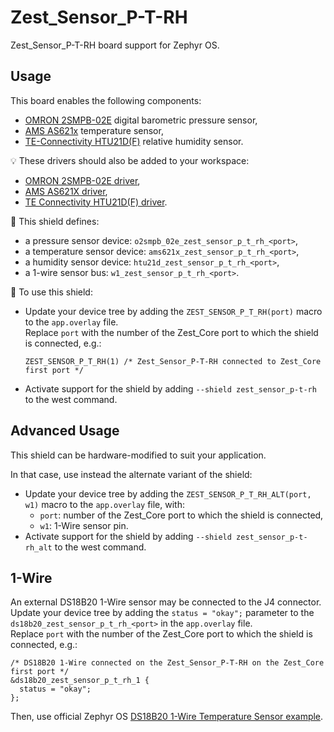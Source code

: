 # Zest_Sensor_P-T-RH

Zest_Sensor_P-T-RH board support for Zephyr OS.

## Usage

This board enables the following components:

- [OMRON 2SMPB-02E](https://components.omron.com/us-en/products/sensors/2SMPB-02B) digital barometric pressure sensor,
- [AMS AS621x](https://ams.com/as621x) temperature sensor,
- [TE-Connectivity HTU21D(F)](https://www.te.com/fr/product-CAT-HSC0004.html) relative humidity sensor.

:bulb: These drivers should also be added to your workspace:

- [OMRON 2SMPB-02E driver](https://github.com/catie-aq/zephyr_omron-2smpb-02e),
- [AMS AS621X driver](https://github.com/catie-aq/zephyr_ams-as621x),
- [TE Connectivity HTU21D(F) driver](https://github.com/catie-aq/zephyr_te-connectivity-htu21d).

:pushpin: This shield defines:

- a pressure sensor device: `o2smpb_02e_zest_sensor_p_t_rh_<port>`,
- a temperature sensor device: `ams621x_zest_sensor_p_t_rh_<port>`,
- a humidity sensor device: `htu21d_zest_sensor_p_t_rh_<port>`,
- a 1-wire sensor bus: `w1_zest_sensor_p_t_rh_<port>`.

:triangular_ruler: To use this shield:

- Update your device tree by adding the `ZEST_SENSOR_P_T_RH(port)` macro to the `app.overlay` file.\
  Replace `port` with the number of the Zest_Core port to which the shield is connected, e.g.:

  ```dts
  ZEST_SENSOR_P_T_RH(1) /* Zest_Sensor_P-T-RH connected to Zest_Core first port */
  ```

- Activate support for the shield by adding `--shield zest_sensor_p-t-rh` to the west command.

## Advanced Usage

This shield can be hardware-modified to suit your application.

In that case, use instead the alternate variant of the shield:

- Update your device tree by adding the `ZEST_SENSOR_P_T_RH_ALT(port, w1)` macro to the `app.overlay` file, with:
  - `port`: number of the Zest_Core port to which the shield is connected,
  - `w1`: 1-Wire sensor pin.
- Activate support for the shield by adding `--shield zest_sensor_p-t-rh_alt` to the west command.

## 1-Wire

An external DS18B20 1-Wire sensor may be connected to the J4 connector. Update your device tree by adding the `status = "okay";` parameter to the `ds18b20_zest_sensor_p_t_rh_<port>` in the `app.overlay` file.\
  Replace `port` with the number of the Zest_Core port to which the shield is connected, e.g.:

```dts
/* DS18B20 1-Wire connected on the Zest_Sensor_P-T-RH on the Zest_Core first port */
&ds18b20_zest_sensor_p_t_rh_1 {
  status = "okay";
};
```

Then, use official Zephyr OS [DS18B20 1-Wire Temperature Sensor example](https://github.com/zephyrproject-rtos/zephyr/tree/main/samples/sensor/ds18b20).
